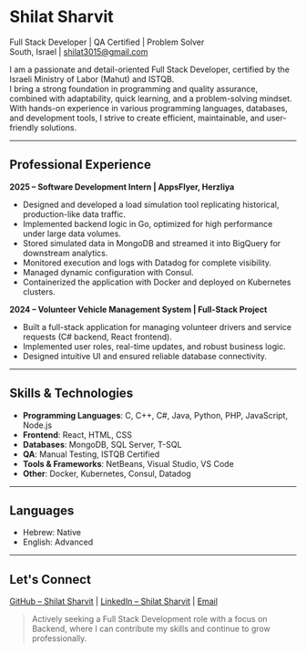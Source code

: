 # Shilat Sharvit 

 Full Stack Developer | QA Certified | Problem Solver  
 South, Israel |  shilat3015@gmail.com  

I am a passionate and detail-oriented Full Stack Developer, certified by the Israeli Ministry of Labor (Mahut) and ISTQB.  
I bring a strong foundation in programming and quality assurance, combined with adaptability, quick learning, and a problem-solving mindset.  
With hands-on experience in various programming languages, databases, and development tools, I strive to create efficient, maintainable, and user-friendly solutions.

---

##  Professional Experience

**2025 – Software Development Intern | AppsFlyer, Herzliya**  
- Designed and developed a load simulation tool replicating historical, production-like data traffic.  
- Implemented backend logic in Go, optimized for high performance under large data volumes.  
- Stored simulated data in MongoDB and streamed it into BigQuery for downstream analytics.  
- Monitored execution and logs with Datadog for complete visibility.  
- Managed dynamic configuration with Consul.  
- Containerized the application with Docker and deployed on Kubernetes clusters.

**2024 – Volunteer Vehicle Management System | Full-Stack Project**  
- Built a full-stack application for managing volunteer drivers and service requests (C# backend, React frontend).  
- Implemented user roles, real-time updates, and robust business logic.  
- Designed intuitive UI and ensured reliable database connectivity.

---

##  Skills & Technologies

- **Programming Languages**: C, C++, C#, Java, Python, PHP, JavaScript, Node.js  
- **Frontend**: React, HTML, CSS  
- **Databases**: MongoDB, SQL Server, T-SQL  
- **QA**: Manual Testing, ISTQB Certified  
- **Tools & Frameworks**: NetBeans, Visual Studio, VS Code  
- **Other**: Docker, Kubernetes, Consul, Datadog

---

##  Languages
- Hebrew: Native  
- English: Advanced

---

##  Let's Connect
[GitHub – Shilat Sharvit](https://github.com/ShilatSharvit) | [LinkedIn – Shilat Sharvit](https://www.linkedin.com/in/shilat-sharvit-b90164378/) | [Email](mailto:shilat3015@gmail.com)



> Actively seeking a Full Stack Development role with a focus on Backend, where I can contribute my skills and continue to grow professionally.

